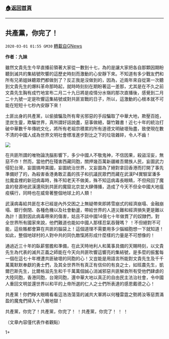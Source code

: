 ###  [:house:返回首頁](https://github.com/ourhimalayas/txt)
---

## 共產黨，你完了！
`2020-03-01 01:55 GM30` [轉載自GNews](https://gnews.org/zh-hant/128329/)

**作者：九妹**

雖然文貴先生今早直播前領著大家從一數到十七，為的是讓大家把各自那顆因期盼聽到滅共的集結號吹響的這歷史時刻而激動的心安靜下來。不知道有多少戰友們和所有兄弟姐妹聽眾們都做到了？反正我是沒做到的，因為，近兩年來自從第一次聽到文貴先生的爆料革命那時起，就時時刻刻在期盼著這一差那，尤其是在不久之前文貴先生胸有成竹地宣布二月二十九日將是疫情分水嶺的那次直播後，感覺到二月二十九號一定是吹響這集結號或對共匪宣戰的日子，所以，這激動的心根本就不可能在短短十七秒內安靜下來！

土匪出身的共產黨，以偷搶騙及所有卑劣邪惡的手段騙取了中華大地，欺壓百姓，塗炭生靈，欺騙世界，真所謂好話說盡，惡事做絕，罄竹難書！近七十年的統治打破中華數千年傳統文化，將所有老祖宗積累的所有道德文明破壞殆盡，致使現在數不清的中國人成為世界文明社會標准進步對比之下的垃圾雜碎，令人不齒！

![](https://s3-ap-northeast-1.amazonaws.com/news.guo.offload.media/wp-content/uploads/2020/03/01015257/image0-5.jpg)

在共匪所謂的唯物論洗腦影響下，多少中國人不敬鬼神，不信因果，殺盜淫妄，無惡不作！然而，當他們在殘害西藏同胞，關押幾百萬新疆維吾爾族人民，妄圖武力侵犯台灣，妄圖搞垮美國，妄圖統治世界，又妄圖為了絕對拿回香港而打開了事先準備好了的，為殺害香港勇敢正義的孩子和抗議民眾們而藏在武漢P4實驗室潘多拉魔盒裡的新冠病毒時，殊不知老天不做美，殊不知這病毒長眼睛，不但飛回了魔盒的發源地武漢還飛到共匪的魔窟北京並大肆傳播，造成了今天不但全中國大地瘟疫橫行，同時也在威脅著整個地球上的人類！

武漢病毒給共匪在本已經是內外交困之上無疑帶來即將雪崩式的經濟崩塌、金融崩塌、銀行倒閉、各種危機以及社會動盪，帶給世界的人道災難和經濟損失更是難以為計！面對因此病毒帶來的傷害，姑且不談中國14億七十年做貫了的奴隸們，對全世界所有國家來說，他們難道也能如中國人那樣忍氣吞聲嗎？ ！不但絕對不可能，這些賬都會算在共匪的腦袋上！這個道理不需要用多少腦細胞想一下就知道！如此，整個地球村的人對中共的同仇敵愾將形成什麼樣的力量是不可想像的！

通過近三十年的臥薪嘗膽和準備，在此天時地利人和萬事具備的天賜時刻，以文貴先生為代表的滅共正義之師能在今天向共匪吹響這響亮的集結號，是多麼的振奮每一個在這七十年裡遭共匪破壞的同胞的心！又豈能是用語言所能對文貴先生及千千萬萬默默奉獻的勇士們，及其全世界所有真正有信仰的有良之士，如班農先生，凱爾巴斯先生，比爾格滋先生和千千萬萬個誠心消滅邪惡共匪解救所有受他們肆虐的大陸同胞，香港同胞，台灣同胞，還中華大地以真正的自由民主法治社會，令中國人重回文明並還世界以和平的上帝所選的仁人之士們所表達的感恩戴德之心！

共產黨！你們睜大眼睛看看這浩浩蕩蕩的滅共大軍將以何種雷霆之勢將汝等惡貫滿盈的魔鬼們掃入十八層地獄！

共產黨，你完了！共產黨，你完了！ ！共產黨，你完了！ ！ ！

（文章內容僅代表作者觀點）

1+
